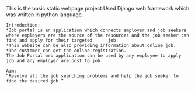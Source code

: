 This is the basic static webpage project.Used Django web framework which was written in python language.


    Introduction:
    *Job portal is an application which connects employer and job seekers where employers are the source of the resources and the job seeker can find and apply for their targeted      job.
    *This website can be also providing information about online job.
    *The customer can get the online registration.
    The Job Portal web application can be used by any employee to apply job and any employer are post to job.
    
    Aim:
    “Resolve all the job searching problems and help the job seeker to find the desired job.”


